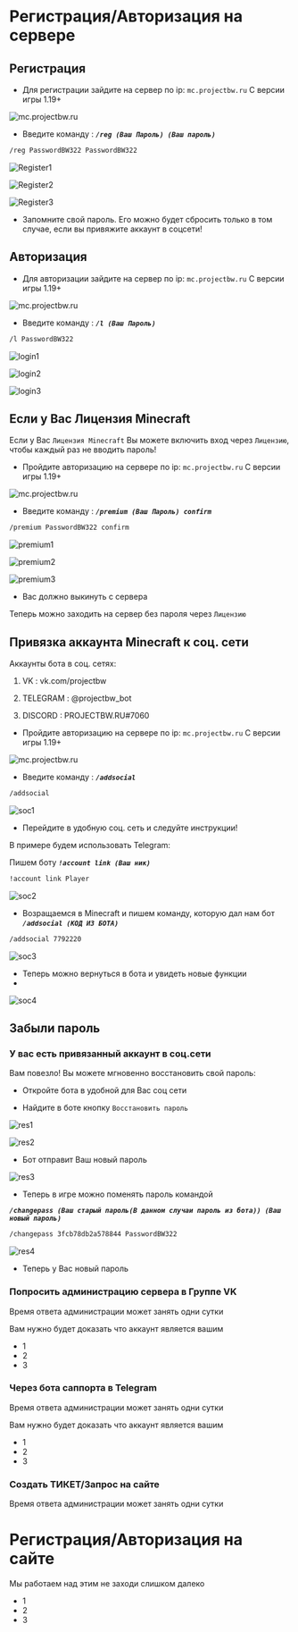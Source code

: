 # Регистрация/Авторизация на сервере

## Регистрация
- Для регистрации зайдите на сервер по ip: `mc.projectbw.ru` С версии игры 1.19+
<!-- you don't need to prepend `/bar/` to `/images/hero.png` manually -->
![mc.projectbw.ru](https://wiki.projectbw.ru/images/mc.projectbw.ru.png)

- Введите команду : 
***`/reg (Ваш Пароль) (Ваш пароль)`***
```bash
/reg PasswordBW322 PasswordBW322
```
<!-- you don't need to prepend `/bar/` to `/images/hero.png` manually -->
![Register1](https://wiki.projectbw.ru/images/register/register1.png)

![Register2](https://wiki.projectbw.ru/images/register/register2.png)

![Register3](https://wiki.projectbw.ru/images/register/register3.png)

- Запомните свой пароль. Его можно будет сбросить только в том случае, если вы привяжите аккаунт в соцсети!

## Авторизация
- Для авторизации зайдите на сервер по ip: `mc.projectbw.ru` С версии игры 1.19+
<!-- you don't need to prepend `/bar/` to `/images/hero.png` manually -->
![mc.projectbw.ru](https://wiki.projectbw.ru/images/mc.projectbw.ru.png)

- Введите команду : 
***`/l (Ваш Пароль)`***

```bash
/l PasswordBW322
```
<!-- you don't need to prepend `/bar/` to `/images/hero.png` manually -->
![login1](https://wiki.projectbw.ru/images/register/login1.png)

![login2](https://wiki.projectbw.ru/images/register/login2.png)

![login3](https://wiki.projectbw.ru/images/register/login3.png)

## Если у Вас Лицензия Minecraft

Если у Вас `Лицензия Minecraft` Вы можете включить вход через `Лицензию`, чтобы каждый раз не вводить пароль!
- Пройдите авторизацию на сервере по ip: `mc.projectbw.ru` С версии игры 1.19+
<!-- you don't need to prepend `/bar/` to `/images/hero.png` manually -->
![mc.projectbw.ru](https://wiki.projectbw.ru/images/mc.projectbw.ru.png)

- Введите команду :
***`/premium (Ваш Пароль) confirm`***

```bash
/premium PasswordBW322 confirm
```

<!-- you don't need to prepend `/bar/` to `/images/hero.png` manually -->
![premium1](https://wiki.projectbw.ru/images/register/premium1.png)

![premium2](https://wiki.projectbw.ru/images/register/premium2.png)

![premium3](https://wiki.projectbw.ru/images/register/premium3.png)

- Вас должно выкинуть с сервера

Теперь можно заходить на сервер без пароля через `Лицензию`

## Привязка аккаунта Minecraft к соц. сети

Аккаунты бота в соц. сетях:

1) VK : vk.com/projectbw

2) TELEGRAM :  @projectbw_bot 

3) DISCORD : PROJECTBW.RU#7060

- Пройдите авторизацию на сервере по ip: `mc.projectbw.ru` С версии игры 1.19+
<!-- you don't need to prepend `/bar/` to `/images/hero.png` manually -->
![mc.projectbw.ru](https://wiki.projectbw.ru/images/mc.projectbw.ru.png)

- Введите команду :
***`/addsocial`***

```bash
/addsocial
```

![soc1](https://wiki.projectbw.ru/images/register/soc1.png)

- Перейдите в удобную соц. сеть и следуйте инструкции!

В примере будем использовать Telegram:

Пишем боту ***`!account link (Ваш ник)`***

```bash
!account link Player
```

![soc2](https://wiki.projectbw.ru/images/register/soc2.png)

- Возращаемся в Minecraft и пишем команду, которую дал нам бот
***`/addsocial (КОД ИЗ БОТА)`***

```bash
/addsocial 7792220
```

![soc3](https://wiki.projectbw.ru/images/register/soc3.png)

- Теперь можно вернуться в бота и увидеть новые функции
- 
![soc4](https://wiki.projectbw.ru/images/register/soc4.png)

## Забыли пароль

### У вас есть привязанный аккаунт в соц.сети

Вам повезло! Вы можете мгновенно восстановить свой пароль:
- Откройте бота в удобной для Вас соц сети

- Найдите в боте кнопку `Восстановить пароль`

![res1](https://wiki.projectbw.ru/images/register/res1.png)

![res2](https://wiki.projectbw.ru/images/register/res2.png)

- Бот отправит Ваш новый пароль

![res3](https://wiki.projectbw.ru/images/register/res3.png)

- Теперь в игре можно поменять пароль командой

***`/changepass (Ваш старый пароль(В данном случаи пароль из бота)) (Ваш новый пароль)`***

```bash
/changepass 3fcb78db2a578844 PasswordBW322
```

![res4](https://wiki.projectbw.ru/images/register/res4.png)

- Теперь у Вас новый пароль

### Попросить администрацию сервера в Группе VK

Время ответа администрации может занять одни сутки

Вам нужно будет доказать что аккаунт является вашим
- 1
- 2
- 3
### Через бота саппорта в Telegram

Время ответа администрации может занять одни сутки

Вам нужно будет доказать что аккаунт является вашим
- 1
- 2
- 3
### Создать ТИКЕТ/Запрос на сайте

Время ответа администрации может занять одни сутки

# Регистрация/Авторизация на сайте

Мы работаем над этим не заходи слишком далеко
- 1
- 2
- 3
